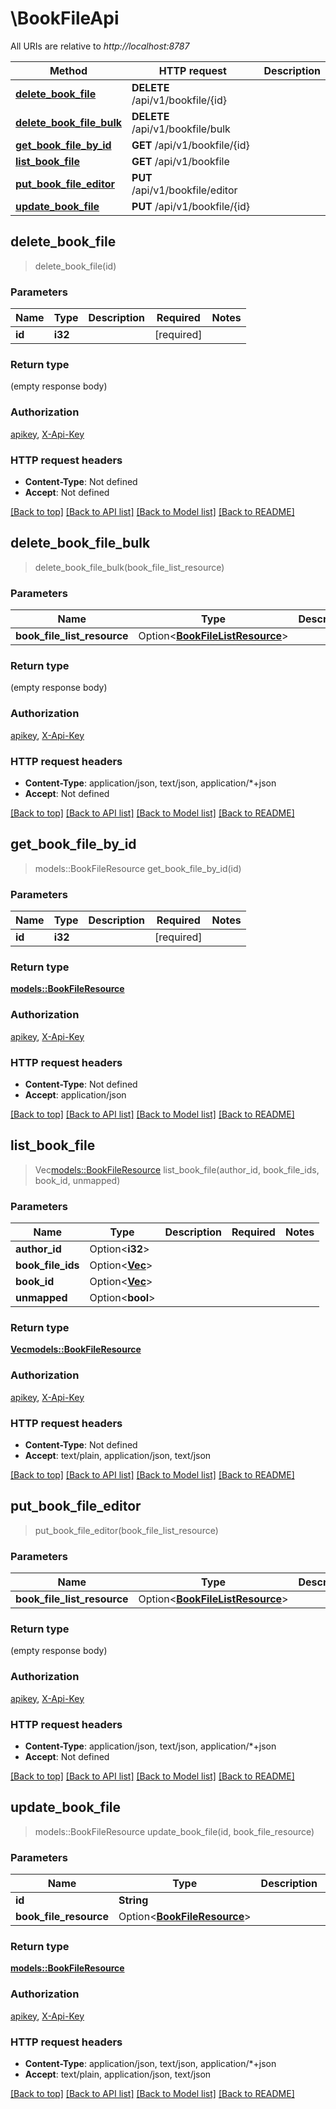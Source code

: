 # \BookFileApi

All URIs are relative to *http://localhost:8787*

Method | HTTP request | Description
------------- | ------------- | -------------
[**delete_book_file**](BookFileApi.md#delete_book_file) | **DELETE** /api/v1/bookfile/{id} | 
[**delete_book_file_bulk**](BookFileApi.md#delete_book_file_bulk) | **DELETE** /api/v1/bookfile/bulk | 
[**get_book_file_by_id**](BookFileApi.md#get_book_file_by_id) | **GET** /api/v1/bookfile/{id} | 
[**list_book_file**](BookFileApi.md#list_book_file) | **GET** /api/v1/bookfile | 
[**put_book_file_editor**](BookFileApi.md#put_book_file_editor) | **PUT** /api/v1/bookfile/editor | 
[**update_book_file**](BookFileApi.md#update_book_file) | **PUT** /api/v1/bookfile/{id} | 



## delete_book_file

> delete_book_file(id)


### Parameters


Name | Type | Description  | Required | Notes
------------- | ------------- | ------------- | ------------- | -------------
**id** | **i32** |  | [required] |

### Return type

 (empty response body)

### Authorization

[apikey](../README.md#apikey), [X-Api-Key](../README.md#X-Api-Key)

### HTTP request headers

- **Content-Type**: Not defined
- **Accept**: Not defined

[[Back to top]](#) [[Back to API list]](../README.md#documentation-for-api-endpoints) [[Back to Model list]](../README.md#documentation-for-models) [[Back to README]](../README.md)


## delete_book_file_bulk

> delete_book_file_bulk(book_file_list_resource)


### Parameters


Name | Type | Description  | Required | Notes
------------- | ------------- | ------------- | ------------- | -------------
**book_file_list_resource** | Option<[**BookFileListResource**](BookFileListResource.md)> |  |  |

### Return type

 (empty response body)

### Authorization

[apikey](../README.md#apikey), [X-Api-Key](../README.md#X-Api-Key)

### HTTP request headers

- **Content-Type**: application/json, text/json, application/*+json
- **Accept**: Not defined

[[Back to top]](#) [[Back to API list]](../README.md#documentation-for-api-endpoints) [[Back to Model list]](../README.md#documentation-for-models) [[Back to README]](../README.md)


## get_book_file_by_id

> models::BookFileResource get_book_file_by_id(id)


### Parameters


Name | Type | Description  | Required | Notes
------------- | ------------- | ------------- | ------------- | -------------
**id** | **i32** |  | [required] |

### Return type

[**models::BookFileResource**](BookFileResource.md)

### Authorization

[apikey](../README.md#apikey), [X-Api-Key](../README.md#X-Api-Key)

### HTTP request headers

- **Content-Type**: Not defined
- **Accept**: application/json

[[Back to top]](#) [[Back to API list]](../README.md#documentation-for-api-endpoints) [[Back to Model list]](../README.md#documentation-for-models) [[Back to README]](../README.md)


## list_book_file

> Vec<models::BookFileResource> list_book_file(author_id, book_file_ids, book_id, unmapped)


### Parameters


Name | Type | Description  | Required | Notes
------------- | ------------- | ------------- | ------------- | -------------
**author_id** | Option<**i32**> |  |  |
**book_file_ids** | Option<[**Vec<i32>**](i32.md)> |  |  |
**book_id** | Option<[**Vec<i32>**](i32.md)> |  |  |
**unmapped** | Option<**bool**> |  |  |

### Return type

[**Vec<models::BookFileResource>**](BookFileResource.md)

### Authorization

[apikey](../README.md#apikey), [X-Api-Key](../README.md#X-Api-Key)

### HTTP request headers

- **Content-Type**: Not defined
- **Accept**: text/plain, application/json, text/json

[[Back to top]](#) [[Back to API list]](../README.md#documentation-for-api-endpoints) [[Back to Model list]](../README.md#documentation-for-models) [[Back to README]](../README.md)


## put_book_file_editor

> put_book_file_editor(book_file_list_resource)


### Parameters


Name | Type | Description  | Required | Notes
------------- | ------------- | ------------- | ------------- | -------------
**book_file_list_resource** | Option<[**BookFileListResource**](BookFileListResource.md)> |  |  |

### Return type

 (empty response body)

### Authorization

[apikey](../README.md#apikey), [X-Api-Key](../README.md#X-Api-Key)

### HTTP request headers

- **Content-Type**: application/json, text/json, application/*+json
- **Accept**: Not defined

[[Back to top]](#) [[Back to API list]](../README.md#documentation-for-api-endpoints) [[Back to Model list]](../README.md#documentation-for-models) [[Back to README]](../README.md)


## update_book_file

> models::BookFileResource update_book_file(id, book_file_resource)


### Parameters


Name | Type | Description  | Required | Notes
------------- | ------------- | ------------- | ------------- | -------------
**id** | **String** |  | [required] |
**book_file_resource** | Option<[**BookFileResource**](BookFileResource.md)> |  |  |

### Return type

[**models::BookFileResource**](BookFileResource.md)

### Authorization

[apikey](../README.md#apikey), [X-Api-Key](../README.md#X-Api-Key)

### HTTP request headers

- **Content-Type**: application/json, text/json, application/*+json
- **Accept**: text/plain, application/json, text/json

[[Back to top]](#) [[Back to API list]](../README.md#documentation-for-api-endpoints) [[Back to Model list]](../README.md#documentation-for-models) [[Back to README]](../README.md)

